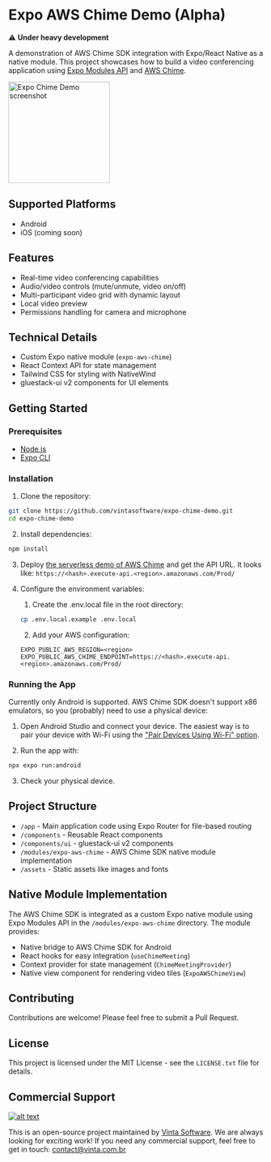 # Expo AWS Chime Demo (Alpha)

⚠️ **Under heavy development**

A demonstration of AWS Chime SDK integration with Expo/React Native as a native module. This project showcases how to build a video conferencing application using [Expo Modules API](https://docs.expo.dev/versions/latest/sdk/modules/) and [AWS Chime](https://aws.amazon.com/chime/).

<img src="https://github.com/user-attachments/assets/b96f9a6d-8113-4a60-b5a0-cfb0afa39b05" alt="Expo Chime Demo screenshot" width="200" />

## Supported Platforms

- Android
- iOS (coming soon)

## Features

- Real-time video conferencing capabilities
- Audio/video controls (mute/unmute, video on/off)
- Multi-participant video grid with dynamic layout
- Local video preview
- Permissions handling for camera and microphone

## Technical Details
- Custom Expo native module (`expo-aws-chime`)
- React Context API for state management
- Tailwind CSS for styling with NativeWind
- gluestack-ui v2 components for UI elements

## Getting Started

### Prerequisites
- [Node.js](https://nodejs.org/)
- [Expo CLI](https://docs.expo.dev/get-started/installation/)

### Installation

1. Clone the repository:
```bash
git clone https://github.com/vintasoftware/expo-chime-demo.git
cd expo-chime-demo
```

2. Install dependencies:
```bash
npm install
```

3. Deploy [the serverless demo of AWS Chime](https://github.com/aws/amazon-chime-sdk-js/tree/main/demos/serverless) and get the API URL. It looks like: `https://<hash>.execute-api.<region>.amazonaws.com/Prod/`

4. Configure the environment variables:
    1. Create the .env.local file in the root directory:
    ```bash
    cp .env.local.example .env.local
    ```
    2. Add your AWS configuration:
    ```
    EXPO_PUBLIC_AWS_REGION=<region>
    EXPO_PUBLIC_AWS_CHIME_ENDPOINT=https://<hash>.execute-api.<region>.amazonaws.com/Prod/
    ```

### Running the App

Currently only Android is supported. AWS Chime SDK doesn't support x86 emulators, so you (probably) need to use a physical device:

1. Open Android Studio and connect your device. The easiest way is to pair your device with Wi-Fi using the ["Pair Devices Using Wi-Fi" option](https://developer.android.com/studio/run/device#wireless).


2. Run the app with:

```bash
npx expo run:android
```

3. Check your physical device.

## Project Structure

- `/app` - Main application code using Expo Router for file-based routing
- `/components` - Reusable React components
- `/components/ui` - gluestack-ui v2 components
- `/modules/expo-aws-chime` - AWS Chime SDK native module implementation
- `/assets` - Static assets like images and fonts

## Native Module Implementation

The AWS Chime SDK is integrated as a custom Expo native module using Expo Modules API in the `/modules/expo-aws-chime` directory. The module provides:

- Native bridge to AWS Chime SDK for Android
- React hooks for easy integration (`useChimeMeeting`)
- Context provider for state management (`ChimeMeetingProvider`)
- Native view component for rendering video tiles (`ExpoAWSChimeView`)

## Contributing

Contributions are welcome! Please feel free to submit a Pull Request.

## License

This project is licensed under the MIT License - see the `LICENSE.txt` file for details.

## Commercial Support

[![alt text](https://avatars2.githubusercontent.com/u/5529080?s=80&v=4 "Vinta Logo")](https://www.vintasoftware.com/)

This is an open-source project maintained by [Vinta Software](https://www.vinta.com.br/). We are always looking for exciting work! If you need any commercial support, feel free to get in touch: contact@vinta.com.br
